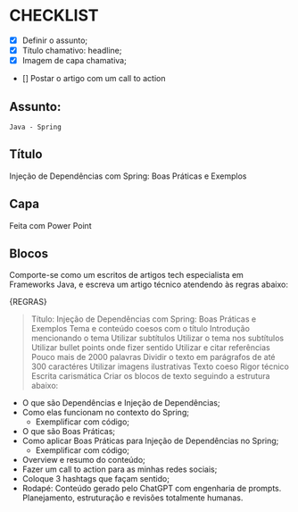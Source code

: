 # CHECKLIST
- [x] Definir o assunto;
- [x] Título chamativo: headline;
- [x] Imagem de capa chamativa;
- [] Postar o artigo com um call to action

## Assunto:
    Java - Spring

## Título
Injeção de Dependências com Spring: Boas Práticas e Exemplos

## Capa
Feita com Power Point

## Blocos
Comporte-se como um escritos de artigos tech especialista em Frameworks Java, e escreva um artigo técnico atendendo às regras abaixo:

{REGRAS}
> Título: Injeção de Dependências com Spring: Boas Práticas e Exemplos
> Tema e conteúdo coesos com o título
> Introdução mencionando o tema
> Utilizar subtítulos
> Utilizar o tema nos subtítulos
> Utilizar bullet points onde fizer sentido
> Utilizar e citar referências
> Pouco mais de 2000 palavras
> Dividir o texto em parágrafos de até 300 caractéres
> Utilizar imagens ilustrativas
> Texto coeso
> Rigor técnico
> Escrita carismática
> Criar os blocos de texto seguindo a estrutura abaixo:
- O que são Dependências e Injeção de Dependências;
- Como elas funcionam no contexto do Spring;
    - Exemplificar com código;
- O que são Boas Práticas;
- Como aplicar Boas Práticas para Injeção de Dependências no Spring;
    - Exemplificar com código;
- Overview e resumo do conteúdo;
- Fazer um call to action para as minhas redes sociais;
- Coloque 3 hashtags que façam sentido;
- Rodapé: Conteúdo gerado pelo ChatGPT com engenharia de prompts. Planejamento, estruturação e revisões totalmente humanas.